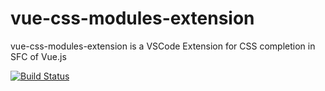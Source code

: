 # vue-css-modules-extension

vue-css-modules-extension is a VSCode Extension for CSS completion in SFC of Vue.js

[![Build Status](https://travis-ci.org/miyahkun/vue-css-modules-extension.svg?branch=main)](https://travis-ci.org/miyahkun/vue-css-modules-extension)


